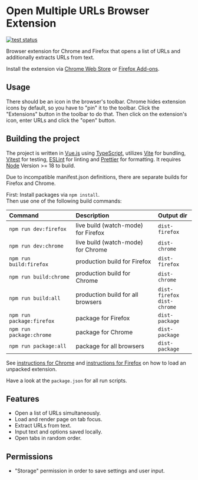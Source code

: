 # Open Multiple URLs Browser Extension

[![test status](https://github.com/htrinter/Open-Multiple-URLs/actions/workflows/test-action.yml/badge.svg)](https://github.com/htrinter/Open-Multiple-URLs/actions/workflows/test-action.yml)

Browser extension for Chrome and Firefox that opens a list of URLs and additionally extracts URLs from text.

Install the extension via [Chrome Web Store](https://chrome.google.com/webstore/detail/open-multiple-urls/oifijhaokejakekmnjmphonojcfkpbbh) or [Firefox Add-ons](https://addons.mozilla.org/de/firefox/addon/open-multiple-urls/).

## Usage

There should be an icon in the browser's toolbar. Chrome hides extension icons by default, so you have to "pin" it to the toolbar. Click the "Extensions" button in the toolbar to do that. Then click on the extension's icon, enter URLs and click the "open" button.

## Building the project

The project is written in [Vue.js](https://vuejs.org/) using [TypeScript](https://www.typescriptlang.org/), utilizes [Vite](https://vitejs.dev/) for bundling, [Vitest](https://vitest.dev/) for testing, [ESLint](https://eslint.org/) for linting and [Prettier](https://prettier.io/) for formatting. It requires [Node](https://nodejs.org/en/) Version >= 18 to build.

Due to incompatible manifest.json definitions, there are separate builds for Firefox and Chrome.

First: Install packages via `npm install`.<br>
Then use one of the following build commands:

| Command                   | Description                         | Output dir                      |
|:--------------------------|:------------------------------------|:--------------------------------|
| `npm run dev:firefox`     | live build (watch-mode) for Firefox | `dist-firefox`                  |
| `npm run dev:chrome`      | live build (watch-mode) for Chrome  | `dist-chrome`                   |
| `npm run build:firefox`   | production build for Firefox        | `dist-firefox`                  |
| `npm run build:chrome`    | production build for Chrome         | `dist-chrome`                   |
| `npm run build:all`       | production build for all browsers   | `dist-firefox`<br>`dist-chrome` |
| `npm run package:firefox` | package for Firefox       | `dist-package`                      |
| `npm run package:chrome`      | package for Chrome                         | `dist-package`                      |
| `npm run package:all`         | package for all browsers   | `dist-package`     |

See [instructions for Chrome](https://developer.chrome.com/docs/extensions/mv3/getstarted/development-basics/#load-unpacked) and [instructions for Firefox](https://extensionworkshop.com/documentation/develop/temporary-installation-in-firefox/) on how to load an unpacked extension.

Have a look at the `package.json` for all run scripts.

## Features

- Open a list of URLs simultaneously.
- Load and render page on tab focus.
- Extract URLs from text.
- Input text and options saved locally.
- Open tabs in random order.

## Permissions

- "Storage" permission in order to save settings and user input.
